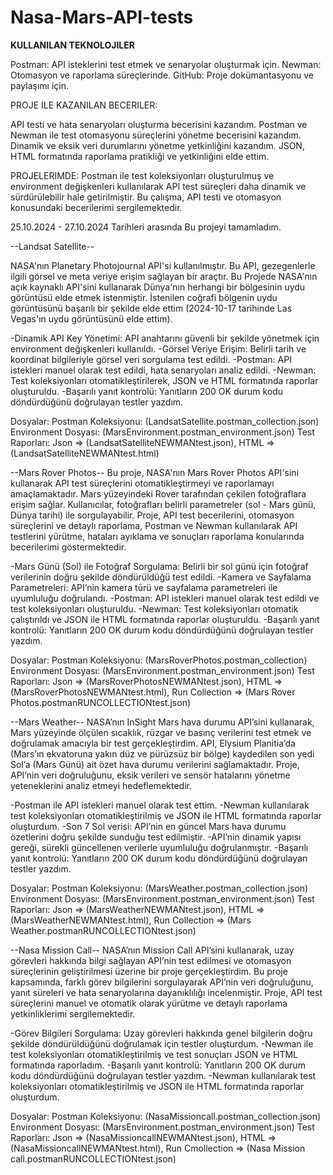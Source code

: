 # Nasa-Mars-API-tests

**KULLANILAN TEKNOLOJILER**

Postman: API isteklerini test etmek ve senaryolar oluşturmak için.
Newman: Otomasyon ve raporlama süreçlerinde.
GitHub: Proje dokümantasyonu ve paylaşımı için.

PROJE ILE KAZANILAN BECERILER:

API testi ve hata senaryoları oluşturma becerisini kazandım.
Postman ve Newman ile test otomasyonu süreçlerini yönetme becerisini kazandım.
Dinamik ve eksik veri durumlarını yönetme yetkinliğini kazandım.
JSON, HTML formatında raporlama pratikliği ve yetkinliğini elde ettim.

PROJELERIMDE: Postman ile test koleksiyonları oluşturulmuş ve environment değişkenleri kullanılarak API test süreçleri daha dinamik ve sürdürülebilir hale getirilmiştir. Bu çalışma, API testi ve otomasyon konusundaki becerilerimi sergilemektedir.

25.10.2024 - 27.10.2024 Tarihleri arasında Bu projeyi tamamladım.


--Landsat Satellite--

NASA'nın Planetary Photojournal API'si kullanılmıştır. Bu API, gezegenlerle ilgili görsel ve meta veriye erişim sağlayan bir araçtır. 
Bu Projede NASA'nın açık kaynaklı API'sini kullanarak Dünya'nın herhangi bir bölgesinin uydu görüntüsü elde etmek istenmiştir.
İstenilen coğrafi bölgenin uydu görüntüsünü başarılı bir şekilde elde ettim (2024-10-17 tarihinde Las Vegas'ın uydu görüntüsünü elde ettim).

-Dinamik API Key Yönetimi: API anahtarını güvenli bir şekilde yönetmek için environment değişkenleri kullanıldı.
-Görsel Veriye Erişim: Belirli tarih ve koordinat bilgileriyle görsel veri sorgulama test edildi.
-Postman: API istekleri manuel olarak test edildi, hata senaryoları analiz edildi.
-Newman: Test koleksiyonları otomatikleştirilerek, JSON ve HTML formatında raporlar oluşturuldu.
-Başarılı yanıt kontrolü: Yanıtların 200 OK durum kodu döndürdüğünü doğrulayan testler yazdım.


Dosyalar:
Postman Koleksiyonu: (LandsatSatellite.postman_collection.json)
Environment Dosyası: (MarsEnvironment.postman_environment.json)
Test Raporları: Json => (LandsatSatelliteNEWMANtest.json), HTML => (LandsatSatelliteNEWMANtest.html)


--Mars Rover Photos--
Bu proje, NASA'nın Mars Rover Photos API'sini kullanarak API test süreçlerini otomatikleştirmeyi ve raporlamayı amaçlamaktadır. Mars yüzeyindeki Rover tarafından çekilen fotoğraflara erişim sağlar. Kullanıcılar, fotoğrafları belirli parametreler (sol - Mars günü, Dünya tarihi) ile sorgulayabilir. Proje, API test becerilerini, otomasyon süreçlerini ve detaylı raporlama, Postman ve Newman kullanılarak API testlerini yürütme, hataları ayıklama ve sonuçları raporlama konularında becerilerimi göstermektedir.

-Mars Günü (Sol) ile Fotoğraf Sorgulama: Belirli bir sol günü için fotoğraf verilerinin doğru şekilde döndürüldüğü test edildi.
-Kamera ve Sayfalama Parametreleri: API’nin kamera türü ve sayfalama parametreleri ile uyumluluğu doğrulandı.
-Postman: API istekleri manuel olarak test edildi ve test koleksiyonları oluşturuldu.
-Newman: Test koleksiyonları otomatik çalıştırıldı ve JSON ile HTML formatında raporlar oluşturuldu.
-Başarılı yanıt kontrolü: Yanıtların 200 OK durum kodu döndürdüğünü doğrulayan testler yazdım.


Dosyalar:
Postman Koleksiyonu: (MarsRoverPhotos.postman_collection)
Environment Dosyası: (MarsEnvironment.postman_environment.json)
Test Raporları: Json => (MarsRoverPhotosNEWMANtest.json), HTML => (MarsRoverPhotosNEWMANtest.html), Run Collection => (Mars Rover Photos.postmanRUNCOLLECTIONtest.json)


--Mars Weather--
NASA’nın InSight Mars hava durumu API’sini kullanarak, Mars yüzeyinde ölçülen sıcaklık, rüzgar ve basınç verilerini test etmek ve doğrulamak amacıyla bir test gerçekleştirdim. API, Elysium Planitia’da (Mars’ın ekvatoruna yakın düz ve pürüzsüz bir bölge) kaydedilen son yedi Sol’a (Mars Günü) ait özet hava durumu verilerini sağlamaktadır. Proje, API’nin veri doğruluğunu, eksik verileri ve sensör hatalarını yönetme yeteneklerini analiz etmeyi hedeflemektedir. 

-Postman ile API istekleri manuel olarak test ettim.
-Newman kullanılarak test koleksiyonları otomatikleştirilmiş ve JSON ile HTML formatında raporlar oluşturdum.
-Son 7 Sol verisi: API’nin en güncel Mars hava durumu özetlerini doğru şekilde sunduğu test edilmiştir.
-API’nin dinamik yapısı gereği, sürekli güncellenen verilerle uyumluluğu doğrulanmıştır.
-Başarılı yanıt kontrolü: Yanıtların 200 OK durum kodu döndürdüğünü doğrulayan testler yazdım.


Dosyalar:
Postman Koleksiyonu: (MarsWeather.postman_collection.json)
Environment Dosyası: (MarsEnvironment.postman_environment.json)
Test Raporları: Json => (MarsWeatherNEWMANtest.json), HTML => (MarsWeatherNEWMANtest.html), Run Collection => (Mars Weather.postmanRUNCOLLECTIONtest.json)


--Nasa Mission Call--
NASA’nın Mission Call API’sini kullanarak, uzay görevleri hakkında bilgi sağlayan API’nin test edilmesi ve otomasyon süreçlerinin geliştirilmesi üzerine bir proje gerçekleştirdim. Bu proje kapsamında, farklı görev bilgilerini sorgulayarak API’nin veri doğruluğunu, yanıt süreleri ve hata senaryolarına dayanıklılığı incelenmiştir. Proje, API test süreçlerini manuel ve otomatik olarak yürütme ve detaylı raporlama yetkinliklerimi sergilemektedir.

-Görev Bilgileri Sorgulama: Uzay görevleri hakkında genel bilgilerin doğru şekilde döndürüldüğünü doğrulamak için testler oluşturdum.
-Newman ile test koleksiyonları otomatikleştirilmiş ve test sonuçları JSON ve HTML formatında raporladım.
-Başarılı yanıt kontrolü: Yanıtların 200 OK durum kodu döndürdüğünü doğrulayan testler yazdım.
-Newman kullanılarak test koleksiyonları otomatikleştirilmiş ve JSON ile HTML formatında raporlar oluşturdum.


Dosyalar:
Postman Koleksiyonu: (NasaMissioncall.postman_collection.json)
Environment Dosyası: (MarsEnvironment.postman_environment.json)
Test Raporları: Json => (NasaMissioncallNEWMANtest.json), HTML => (NasaMissioncallNEWMANtest.html), Run Cmollection => (Nasa Mission call.postmanRUNCOLLECTIONtest.json)
